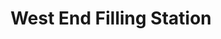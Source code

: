 ---
title: "West End Filling Station"
url: /dingwall/west-end-filling-station/
shop: convenience
---